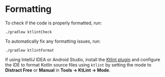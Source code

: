 # Formatting

To check if the code is properly formatted, run:

```shell
./gradlew ktlintCheck
```

To automatically fix any formatting issues, run:

```shell
./gradlew ktlintFormat
```

If using IntelliJ IDEA or Android Studio, install the [Ktlint plugin](https://plugins.jetbrains.com/plugin/15057-ktlint)
and configure the IDE to format Kotlin source files using `ktlint` by setting the mode to **Distract Free** or
**Manual** in **Tools -> KtLint -> Mode**.

